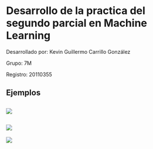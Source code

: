 # Desarrollo de la practica del segundo parcial en Machine Learning

Desarrollado por: Kevin Guillermo Carrillo González

Grupo: 7M

Registro: 20110355



## Ejemplos

![](https://i.ibb.co/LkdyWKx/Screenshot-2023-04-28-at-7-55-34-p-m.png)
---
![](https://i.ibb.co/LCtt1rC/Screenshot-2023-04-28-at-7-56-05-p-m.png)
---
![](https://i.ibb.co/6XRBxz7/Screenshot-2023-04-28-at-7-56-24-p-m.png)
